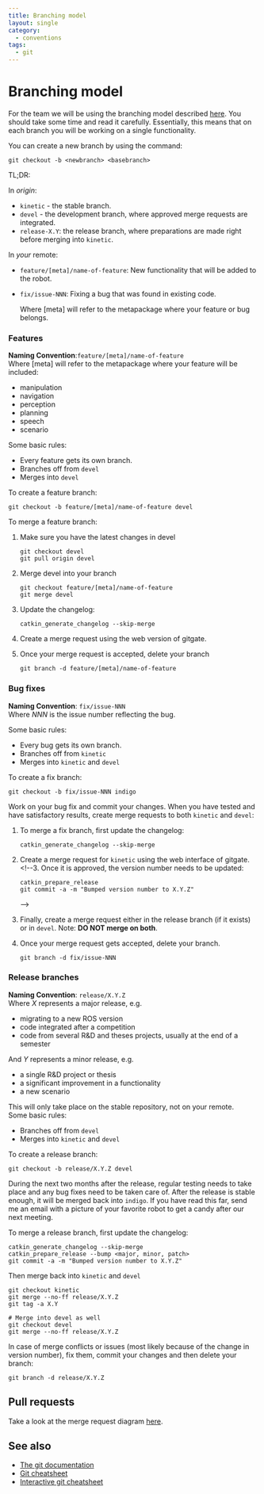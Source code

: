 ```yaml
---
title: Branching model
layout: single
category:
  - conventions
tags:
  - git
---
```


# Branching model

For the team we will be using the branching model described [here](http://nvie.com/posts/a-successful-git-branching-model/). You should take some time and read it carefully. Essentially, this means that on each branch you will be working on a single functionality.

You can create a new branch by using the command:

```text
git checkout -b <newbranch> <basebranch>
```

TL;DR:   


In _origin_:

* `kinetic` - the stable branch.
* `devel` - the development branch, where approved merge requests are integrated.
* `release-X.Y`: the release branch, where preparations are made right before merging into `kinetic`.

In _your_ remote:

* `feature/[meta]/name-of-feature`: New functionality that will be added to the robot.  
* `fix/issue-NNN`: Fixing a bug that was found in existing code.

  Where \[meta\] will refer to the metapackage where your feature or bug belongs.

### Features

**Naming Convention**:`feature/[meta]/name-of-feature`  
 Where \[meta\] will refer to the metapackage where your feature will be included:

* manipulation
* navigation
* perception
* planning
* speech
* scenario

Some basic rules:

* Every feature gets its own branch.
* Branches off from `devel`
* Merges into `devel`

To create a feature branch:

```text
git checkout -b feature/[meta]/name-of-feature devel
```

To merge a feature branch:

1. Make sure you have the latest changes in devel

   ```text
   git checkout devel
   git pull origin devel
   ```

2. Merge devel into your branch

   ```text
   git checkout feature/[meta]/name-of-feature
   git merge devel
   ```

3. Update the changelog:

   ```text
   catkin_generate_changelog --skip-merge
   ```

4. Create a merge request using the web version of gitgate.
5. Once your merge request is accepted, delete your branch

   ```text
   git branch -d feature/[meta]/name-of-feature
   ```

### Bug fixes

**Naming Convention**: `fix/issue-NNN`  
 Where _NNN_ is the issue number reflecting the bug.

Some basic rules:

* Every bug gets its own branch.
* Branches off from `kinetic`
* Merges into `kinetic` and `devel`

To create a fix branch:

```text
git checkout -b fix/issue-NNN indigo
```

Work on your bug fix and commit your changes. When you have tested and have satisfactory results, create merge requests to both `kinetic` and `devel`:

1. To merge a fix branch, first update the changelog:

   ```text
   catkin_generate_changelog --skip-merge
   ```

2. Create a merge request for `kinetic` using the web interface of gitgate. &lt;!--3. Once it is approved, the version number needs to be updated:

   ```text
   catkin_prepare_release
   git commit -a -m "Bumped version number to X.Y.Z"
   ```

   --&gt;

3. Finally, create a merge request either in the release branch \(if it exists\) or in `devel`. Note: **DO NOT merge on both**.
4. Once your merge request gets accepted, delete your branch.

   ```text
   git branch -d fix/issue-NNN
   ```

### Release branches

**Naming Convention**: `release/X.Y.Z`  
 Where _X_ represents a major release, e.g.

* migrating to a new ROS version
* code integrated after a competition
* code from several R&D and theses projects, usually at the end of a semester  

And _Y_ represents a minor release, e.g.

* a single R&D project or thesis
* a significant improvement in a functionality
* a new scenario

This will only take place on the stable repository, not on your remote.  
Some basic rules:

* Branches off from `devel`
* Merges into `kinetic` and `devel`

To create a release branch:

```text
git checkout -b release/X.Y.Z devel
```

During the next two months after the release, regular testing needs to take place and any bug fixes need to be taken care of. After the release is stable enough, it will be merged back into `indigo`. If you have read this far, send me an email with a picture of your favorite robot to get a candy after our next meeting.

To merge a release branch, first update the changelog:

```text
catkin_generate_changelog --skip-merge
catkin_prepare_release --bump <major, minor, patch>
git commit -a -m "Bumped version number to X.Y.Z"
```

Then merge back into `kinetic` and `devel`

```text
git checkout kinetic
git merge --no-ff release/X.Y.Z
git tag -a X.Y

# Merge into devel as well
git checkout devel
git merge --no-ff release/X.Y.Z
```

In case of merge conflicts or issues \(most likely because of the change in version number\), fix them, commit your changes and then delete your branch:

```text
git branch -d release/X.Y.Z
```

## Pull requests

Take a look at the merge request diagram [here](https://github.com/b-it-bots/wiki/tree/021d5ee127ac33c704fd5bbda1545cbcdf191bdc/_conventions/git/merge-request.png).

## See also

* [The git documentation](https://git-scm.com/doc)
* [Git cheatsheet](https://services.github.com/on-demand/downloads/github-git-cheat-sheet.pdf)
* [Interactive git cheatsheet](http://ndpsoftware.com/git-cheatsheet.html#loc=remote_repo;)

